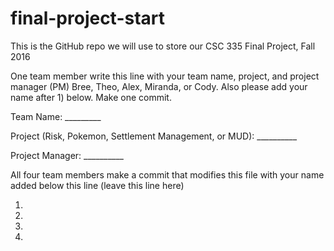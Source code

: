 # final-project-start

This is the GitHub repo we will use to store our CSC 335 Final Project, Fall 2016


One team member write this line with your team name, project, and project manager (PM) Bree, Theo, Alex, Miranda, or Cody.  Also please add your name after 1) below.  Make one commit.


Team Name: _________

Project (Risk, Pokemon, Settlement Management, or MUD): __________

Project Manager: __________


All four team members make a commit that modifies this file with your name added below this line (leave this line here)

1)

2) 

3)

4)
